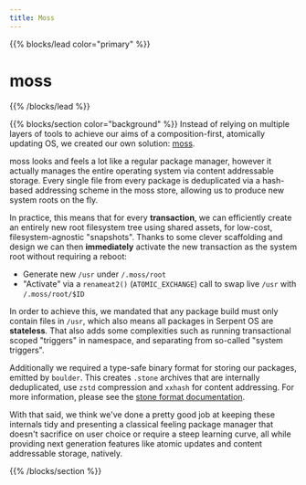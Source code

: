```yaml
---
title: Moss
---
```


{{% blocks/lead color="primary" %}}
# moss

{{% /blocks/lead %}}

{{% blocks/section color="background" %}}
Instead of relying on multiple layers of tools to achieve our aims of a composition-first,
atomically updating OS, we created our own solution: [moss](https://github.com/serpent-os/moss).

moss looks and feels a lot like a regular package manager, however it actually manages the entire
operating system via content addressable storage. Every single file from every package is deduplicated
via a hash-based addressing scheme in the moss store, allowing us to produce new system roots on the fly.

In practice, this means that for every **transaction**, we can efficiently create an entirely new root
filesystem tree using shared assets, for low-cost, filesystem-agnostic "snapshots". Thanks to some clever
scaffolding and design we can then **immediately** activate the new transaction as the system root without
requiring a reboot:

  -  Generate new `/usr` under `/.moss/root`
  - "Activate" via a `renameat2()` (`ATOMIC_EXCHANGE`) call to swap live `/usr` with `/.moss/root/$ID`

In order to achieve this, we mandated that any package build must only contain files in `/usr`, which also
means all packages in Serpent OS are **stateless**. That also adds some complexities such as running transactional
scoped "triggers" in namespace, and separating from so-called "system triggers".

Additionally we required a type-safe binary format for storing our packages, emitted by `boulder`. This creates
`.stone` archives that are internally deduplicated, use `zstd` compression and `xxhash` for content addressing.
For more information, please see the [stone format documentation](https://docs.serpentos.com/docs/category/stone-format).

With that said, we think we've done a pretty good job at keeping these internals tidy and presenting a classical
feeling package manager that doesn't sacrifice on user choice or require a steep learning curve, all while providing
next generation features like atomic updates and content addressable storage, natively.

{{% /blocks/section %}}
